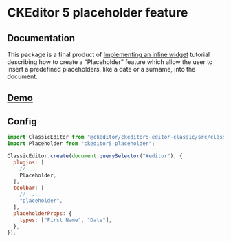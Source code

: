 # CKEditor 5 placeholder feature

## Documentation

This package is a final product of [Implementing an inline widget](https://ckeditor.com/docs/ckeditor5/latest/framework/guides/tutorials/implementing-an-inline-widget.html) tutorial describing how to create a “Placeholder” feature which allow the user to insert a predefined placeholders, like a date or a surname, into the document.

## [Demo](https://ckeditor5-placeholder.netlify.com/)

## Config

```js
import ClassicEditor from "@ckeditor/ckeditor5-editor-classic/src/classiceditor";
import Placeholder from "ckeditor5-placeholder";

ClassicEditor.create(document.querySelector("#editor"), {
  plugins: [
    // ...
    Placeholder,
  ],
  toolbar: [
    // ...
    "placeholder",
  ],
  placeholderProps: {
    types: ["First Name", "Date"],
  },
});
```
